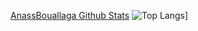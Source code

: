 [AnassBouallaga Github Stats](https://github-readme-stats.vercel.app/api?username=anass01&show_icons=true&theme=default)
![Top Langs](https://github-readme-stats.vercel.app/api/top-langs/?username=anass01&layout=compact)]
